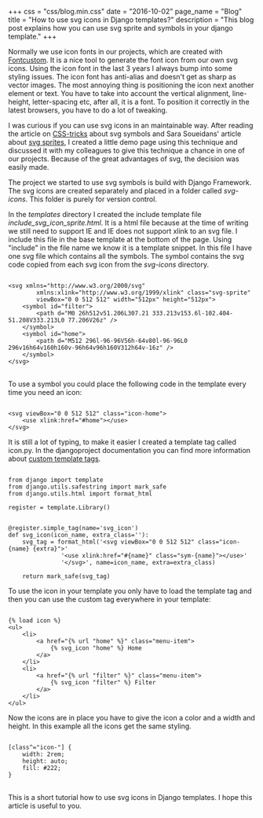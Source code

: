 +++
css = "css/blog.min.css"
date = "2016-10-02"
page_name = "Blog"
title = "How to use svg icons in Django templates?"
description = "This blog post explains how you can use svg sprite and symbols in your django template."
+++

Normally we use icon fonts in our projects, which are created with
<a href="https://rsp.github.io/fontcustom/">Fontcustom</a>. It is a nice tool to
generate the font icon from our own svg icons. Using the icon font in the last 3
years I always bump into some styling issues. The icon font has anti-alias and
doesn't get as sharp as vector images. The most annoying thing is positioning
the icon next another element or text. You have to take into account the vertical
alignment, line-height, letter-spacing etc, after all, it is a font. To position
it correctly in the latest browsers, you have to do a lot of tweaking.

I was curious if you can use svg icons in an maintainable way. After
reading the article on
<a href="https://css-tricks.com/svg-symbol-good-choice-icons/">CSS-tricks</a>
about svg symbols and Sara Soueidans' article about
<a href="https://24ways.org/2014/an-overview-of-svg-sprite-creation-techniques/">
svg sprites</a>, I created a little demo page using this technique and discussed
it with my colleagues to give this technique a chance in one of our projects.
Because of the great advantages of svg, the decision was easily made.

The project we started to use svg symbols is build with Django Framework.
The svg icons are created separately and placed in a folder
called *svg-icons*. This folder is purely for version control.

In the *templates* directory I created the include template file *include_svg_icon_sprite.html*.
It is a html file because at the time of writing we still need to support IE and IE does
not support xlink to an svg file. I include this file in the base template at
the bottom of the page. Using "include" in the file name we know it is a
template snippet. In this file I have one svg file which contains all the symbols.
The symbol contains the svg code copied from each svg icon from the *svg-icons*
directory.

<pre rel="SVG">
<code>
&lt;svg xmlns="http://www.w3.org/2000/svg"
        xmlns:xlink="http://www.w3.org/1999/xlink" class="svg-sprite"
        viewBox="0 0 512 512" width="512px" height="512px"&gt;
    &lt;symbol id="filter"&gt;
        &lt;path d="M0 26h512v51.206L307.21 333.213v153.6l-102.404-51.208V333.213L0 77.206V26z" /&gt;
    &lt;/symbol&gt;
    &lt;symbol id="home"&gt;
        &lt;path d="M512 296l-96-96V56h-64v80l-96-96L0 296v16h64v160h160v-96h64v96h160V312h64v-16z" /&gt;
    &lt;/symbol&gt;
&lt;/svg&gt;
</code>
</pre>

To use a symbol you could place the following code in the template every time you
need an icon:
<pre rel="html">
<code>
&lt;svg viewBox="0 0 512 512" class="icon-home">
    &lt;use xlink:href="#home"&gt;&lt;/use&gt;
&lt;/svg&gt;
</code></pre>

It is still a lot of typing, to make it easier I created a template tag called
icon.py. In the djangoproject documentation you can find more information about <a href="https://docs.djangoproject.com/en/1.10/howto/custom-template-tags/#writing-custom-template-tags">custom template tags</a>.

<pre rel="Python">
<code class="python">
from django import template
from django.utils.safestring import mark_safe
from django.utils.html import format_html

register = template.Library()


@register.simple_tag(name='svg_icon')
def svg_icon(icon_name, extra_class=''):
    svg_tag = format_html(<span class="string">'&lt;svg viewBox="0 0 512 512" class="icon-{name} {extra}"&gt;'
               '&lt;use xlink:href="#{name}" class="sym-{name}"&gt;&lt;/use&gt;'
               '&lt;/svg&gt;', name=icon_name, extra=extra_class)

    return mark_safe(svg_tag)
</code></pre>

To use the icon in your template you only have to load the template tag and then you can use the custom tag everywhere in your template:

<pre rel="Django HTML">
<code class="django">
{% load icon %}
&lt;ul&gt;
    &lt;li&gt;
        &lt;a href="{% url "home" %}" class="menu-item"&gt;
            {% svg_icon "home" %} Home
        &lt;/a&gt;
    &lt;/li&gt;
    &lt;li&gt;
        &lt;a href="{% url "filter" %}" class="menu-item"&gt;
            {% svg_icon "filter" %} Filter
        &lt;/a&gt;
    &lt;/li&gt;
&lt;/ul&gt;
</code></pre>

Now the icons are in place you have to give the icon a color and a width and height. In this example all the icons get the same styling.

<pre rel="CSS">
<code>
[class^="icon-"] {
    width: 2rem;
    height: auto;
    fill: #222;
}
</code>
</pre>

This is a short tutorial how to use svg icons in Django templates. I hope this
article is useful to you.


